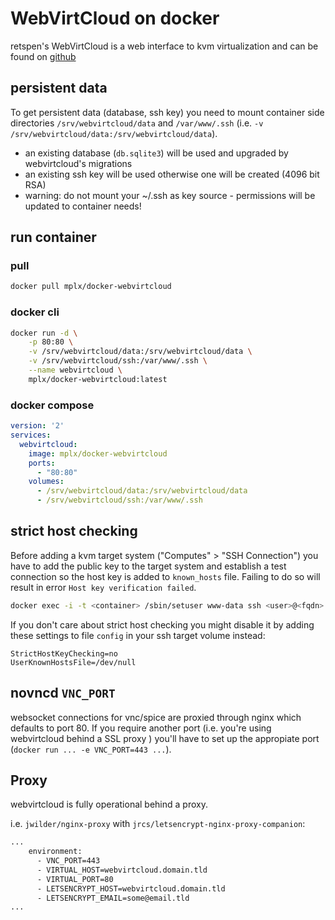 # WebVirtCloud on docker

retspen's WebVirtCloud is a web interface to kvm virtualization and can be found on [github](https://github.com/retspen/webvirtcloud)

## persistent data

To get persistent data (database, ssh key) you need to mount container side directories `/srv/webvirtcloud/data` and `/var/www/.ssh` (i.e. `-v /srv/webvirtcloud/data:/srv/webvirtcloud/data`).

- an existing database (`db.sqlite3`) will be used and upgraded by webvirtcloud's migrations
- an existing ssh key will be used otherwise one will be created (4096 bit RSA)
- warning: do not mount your ~/.ssh as key source - permissions will be updated to container needs!

## run container

### pull

```bash
docker pull mplx/docker-webvirtcloud
```

### docker cli

```bash    
docker run -d \
    -p 80:80 \
    -v /srv/webvirtcloud/data:/srv/webvirtcloud/data \
    -v /srv/webvirtcloud/ssh:/var/www/.ssh \
    --name webvirtcloud \
    mplx/docker-webvirtcloud:latest
```

### docker compose

```yml
version: '2'
services:
  webvirtcloud:
    image: mplx/docker-webvirtcloud
    ports:
      - "80:80"
    volumes:
      - /srv/webvirtcloud/data:/srv/webvirtcloud/data
      - /srv/webvirtcloud/ssh:/var/www/.ssh
```

## strict host checking

Before adding a kvm target system ("Computes" > "SSH Connection") you have to add the public key to the target system and establish a test connection so the host key is added to `known_hosts` file. Failing to do so will result in error `Host key verification failed`.

```bash
docker exec -i -t <container> /sbin/setuser www-data ssh <user>@<fqdn>
```

If you don't care about strict host checking you might disable it by adding these settings to file `config` in your ssh target volume instead:

```
StrictHostKeyChecking=no
UserKnownHostsFile=/dev/null 
```

## novncd `VNC_PORT`

websocket connections for vnc/spice are proxied through nginx which defaults to port 80. If you require another port (i.e. you're using webvirtcloud behind a SSL proxy ) you'll have to set up the appropiate port (`docker run ... -e VNC_PORT=443 ...`).

## Proxy

webvirtcloud is fully operational behind a proxy.

i.e. `jwilder/nginx-proxy` with `jrcs/letsencrypt-nginx-proxy-companion`:

```bash
...
    environment:
      - VNC_PORT=443
      - VIRTUAL_HOST=webvirtcloud.domain.tld
      - VIRTUAL_PORT=80
      - LETSENCRYPT_HOST=webvirtcloud.domain.tld
      - LETSENCRYPT_EMAIL=some@email.tld
...
```
